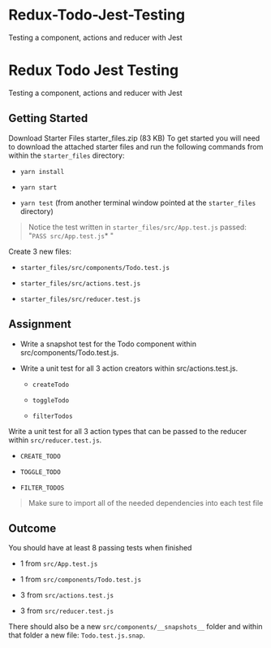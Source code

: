 # Redux-Todo-Jest-Testing
Testing a component, actions and reducer with Jest

# Redux Todo Jest Testing

Testing a component, actions and reducer with Jest

## Getting Started  

Download Starter Files starter_files.zip (83 KB)
To get started you will need to download the attached starter files and run the following commands from within the `starter_files` directory:

* `yarn install`

* `yarn start`

* `yarn test` (from another terminal window pointed at the `starter_files` directory)

> Notice the test written in `starter_files/src/App.test.js` passed: "`PASS src/App.test.js`* "

Create 3 new files:

* `starter_files/src/components/Todo.test.js`

* `starter_files/src/actions.test.js`

* `starter_files/src/reducer.test.js`

## Assignment  

* Write a snapshot test for the Todo component within src/components/Todo.test.js.

* Write a unit test for all 3 action creators within src/actions.test.js.

  * `createTodo`

  * `toggleTodo`

  * `filterTodos`

Write a unit test for all 3 action types that can be passed to the reducer within `src/reducer.test.js`.

  * `CREATE_TODO`

  * `TOGGLE_TODO`

  * `FILTER_TODOS`

> Make sure to import all of the needed dependencies into each test file

## Outcome  

You should have at least 8 passing tests when finished

* 1 from `src/App.test.js`

* 1 from `src/components/Todo.test.js`

* 3 from `src/actions.test.js`

* 3 from `src/reducer.test.js`

There should also be a new `src/components/__snapshots__` folder and within that folder a new file: `Todo.test.js.snap`.
